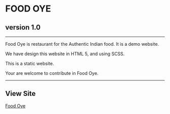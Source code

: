 # FOOD OYE

## version 1.0

---

Food Oye is restaurant for the Authentic Indian food. It is a demo website.

We have design this website in HTML 5, and using SCSS.

This is a static website.

Your are welcome to contribute in Food Oye.

---
## View Site
[Food Oye](https://sjana7797.github.io/food-oye-v1/)
